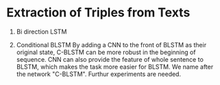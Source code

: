 # Extraction of Triples from Texts

1. Bi direction LSTM

2. Conditional BLSTM
   By adding a CNN to the front of BLSTM as their original state, C-BLSTM can be more
   robust in the beginning of sequence.
   CNN can also provide the feature of whole sentence to BLSTM, which makes the task 
   more easier for BLSTM.
   We name after the network "C-BLSTM". Furthur experiments are needed.
